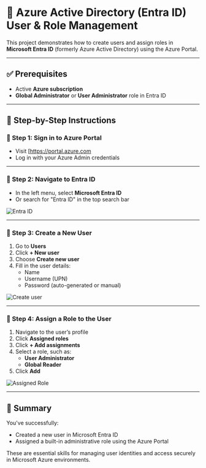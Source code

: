 # 🚀 Azure Active Directory (Entra ID) User & Role Management

This project demonstrates how to create users and assign roles in **Microsoft Entra ID** (formerly Azure Active Directory) using the Azure Portal.

---

## ✅ Prerequisites

- Active **Azure subscription**
- **Global Administrator** or **User Administrator** role in Entra ID

---

## 🔧 Step-by-Step Instructions

### 🔹 Step 1: Sign in to Azure Portal

- Visit [https://portal.azure.com 
- Log in with your Azure Admin credentials

---

### 🔹 Step 2: Navigate to Entra ID

- In the left menu, select **Microsoft Entra ID**
- Or search for "Entra ID" in the top search bar

![Entra ID](https://github.com/user-attachments/assets/c693069a-495f-42c3-b57a-054152b5fd51)

---

### 🔹 Step 3: Create a New User

1. Go to **Users**
2. Click **+ New user**
3. Choose **Create new user**
4. Fill in the user details:
   - Name
   - Username (UPN)
   - Password (auto-generated or manual)

![Create user](https://github.com/user-attachments/assets/439e182f-3af0-4fed-a9aa-0d2463efd283)

---

### 🔹 Step 4: Assign a Role to the User

1. Navigate to the user’s profile
2. Click **Assigned roles**
3. Click **+ Add assignments**
4. Select a role, such as:
   - **User Administrator**
   - **Global Reader**
5. Click **Add**

![Assigned Role](https://github.com/user-attachments/assets/9a118ce3-ea6d-4533-9475-2d2658dfb2ed)

---

## 📌 Summary

You've successfully:
- Created a new user in Microsoft Entra ID
- Assigned a built-in administrative role using the Azure Portal

These are essential skills for managing user identities and access securely in Microsoft Azure environments.

